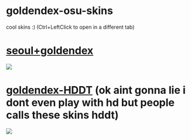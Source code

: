 # goldendex-osu-skins

cool skins :)  (Ctrl+LeftClick to open in a different tab)






# [seoul+goldendex](https://mega.nz/file/fIgRwZaT#r4Hk5jSbZ-QzgJj4A8koUghuZckTGJRYbyI5RUFfA6I)
![](https://media.discordapp.net/attachments/1029797258763444324/1029797303399235744/unknown.png?width=1201&height=676)

# [goldendex-HDDT](https://mega.nz/file/vAZwRJxJ#a3AM_FRUp753BKXROOySKL1nltyqWJe0psGp9KxqKyo) (ok aint gonna lie i dont even play with hd but people calls these skins hddt)
![](https://media.discordapp.net/attachments/932221404580053002/1040706859163725975/screenshot114.jpg?width=1202&height=676)

